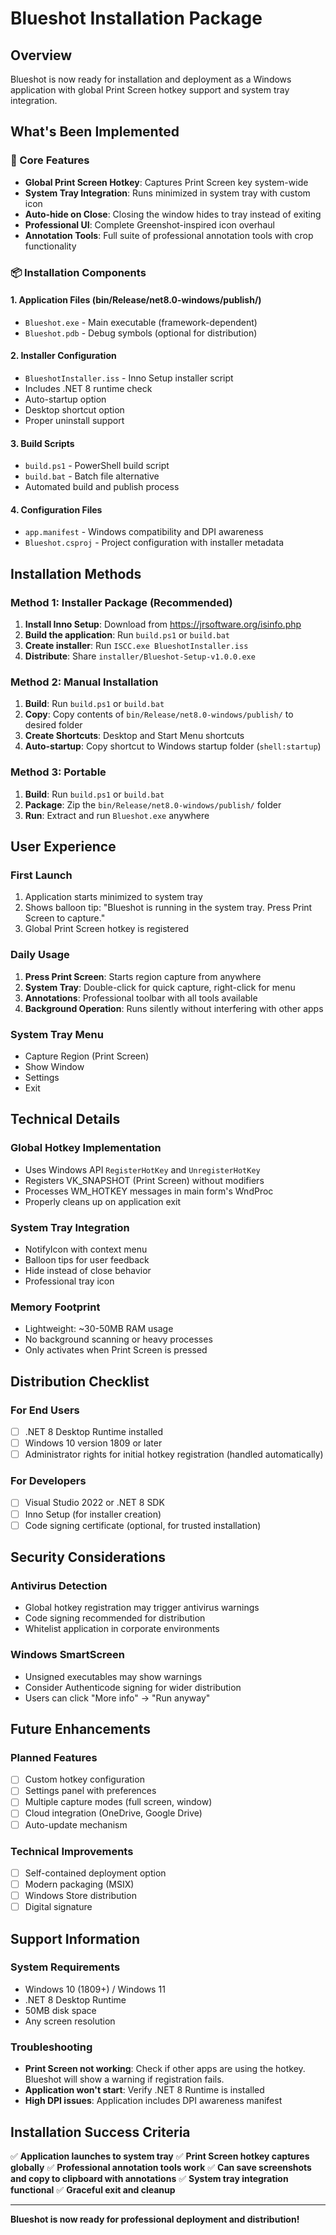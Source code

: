 # Blueshot Installation Package

## Overview
Blueshot is now ready for installation and deployment as a Windows application with global Print Screen hotkey support and system tray integration.

## What's Been Implemented

### 🔧 Core Features
- **Global Print Screen Hotkey**: Captures Print Screen key system-wide
- **System Tray Integration**: Runs minimized in system tray with custom icon
- **Auto-hide on Close**: Closing the window hides to tray instead of exiting
- **Professional UI**: Complete Greenshot-inspired icon overhaul
- **Annotation Tools**: Full suite of professional annotation tools with crop functionality

### 📦 Installation Components

#### 1. Application Files (bin/Release/net8.0-windows/publish/)
- `Blueshot.exe` - Main executable (framework-dependent)
- `Blueshot.pdb` - Debug symbols (optional for distribution)

#### 2. Installer Configuration
- `BlueshotInstaller.iss` - Inno Setup installer script
- Includes .NET 8 runtime check
- Auto-startup option
- Desktop shortcut option
- Proper uninstall support

#### 3. Build Scripts
- `build.ps1` - PowerShell build script
- `build.bat` - Batch file alternative
- Automated build and publish process

#### 4. Configuration Files
- `app.manifest` - Windows compatibility and DPI awareness
- `Blueshot.csproj` - Project configuration with installer metadata

## Installation Methods

### Method 1: Installer Package (Recommended)
1. **Install Inno Setup**: Download from https://jrsoftware.org/isinfo.php
2. **Build the application**: Run `build.ps1` or `build.bat`
3. **Create installer**: Run `ISCC.exe BlueshotInstaller.iss`
4. **Distribute**: Share `installer/Blueshot-Setup-v1.0.0.exe`

### Method 2: Manual Installation
1. **Build**: Run `build.ps1` or `build.bat`
2. **Copy**: Copy contents of `bin/Release/net8.0-windows/publish/` to desired folder
3. **Create Shortcuts**: Desktop and Start Menu shortcuts
4. **Auto-startup**: Copy shortcut to Windows startup folder (`shell:startup`)

### Method 3: Portable
1. **Build**: Run `build.ps1` or `build.bat`
2. **Package**: Zip the `bin/Release/net8.0-windows/publish/` folder
3. **Run**: Extract and run `Blueshot.exe` anywhere

## User Experience

### First Launch
1. Application starts minimized to system tray
2. Shows balloon tip: "Blueshot is running in the system tray. Press Print Screen to capture."
3. Global Print Screen hotkey is registered

### Daily Usage
1. **Press Print Screen**: Starts region capture from anywhere
2. **System Tray**: Double-click for quick capture, right-click for menu
3. **Annotations**: Professional toolbar with all tools available
4. **Background Operation**: Runs silently without interfering with other apps

### System Tray Menu
- Capture Region (Print Screen)
- Show Window
- Settings
- Exit

## Technical Details

### Global Hotkey Implementation
- Uses Windows API `RegisterHotKey` and `UnregisterHotKey`
- Registers VK_SNAPSHOT (Print Screen) without modifiers
- Processes WM_HOTKEY messages in main form's WndProc
- Properly cleans up on application exit

### System Tray Integration
- NotifyIcon with context menu
- Balloon tips for user feedback
- Hide instead of close behavior
- Professional tray icon

### Memory Footprint
- Lightweight: ~30-50MB RAM usage
- No background scanning or heavy processes
- Only activates when Print Screen is pressed

## Distribution Checklist

### For End Users
- [ ] .NET 8 Desktop Runtime installed
- [ ] Windows 10 version 1809 or later
- [ ] Administrator rights for initial hotkey registration (handled automatically)

### For Developers
- [ ] Visual Studio 2022 or .NET 8 SDK
- [ ] Inno Setup (for installer creation)
- [ ] Code signing certificate (optional, for trusted installation)

## Security Considerations

### Antivirus Detection
- Global hotkey registration may trigger antivirus warnings
- Code signing recommended for distribution
- Whitelist application in corporate environments

### Windows SmartScreen
- Unsigned executables may show warnings
- Consider Authenticode signing for wider distribution
- Users can click "More info" → "Run anyway"

## Future Enhancements

### Planned Features
- [ ] Custom hotkey configuration
- [ ] Settings panel with preferences
- [ ] Multiple capture modes (full screen, window)
- [ ] Cloud integration (OneDrive, Google Drive)
- [ ] Auto-update mechanism

### Technical Improvements
- [ ] Self-contained deployment option
- [ ] Modern packaging (MSIX)
- [ ] Windows Store distribution
- [ ] Digital signature

## Support Information

### System Requirements
- Windows 10 (1809+) / Windows 11
- .NET 8 Desktop Runtime
- 50MB disk space
- Any screen resolution

### Troubleshooting
- **Print Screen not working**: Check if other apps are using the hotkey. Blueshot will show a warning if registration fails.
- **Application won't start**: Verify .NET 8 Runtime is installed
- **High DPI issues**: Application includes DPI awareness manifest

## Installation Success Criteria

✅ **Application launches to system tray**
✅ **Print Screen hotkey captures globally**
✅ **Professional annotation tools work**
✅ **Can save screenshots and copy to clipboard with annotations**
✅ **System tray integration functional**
✅ **Graceful exit and cleanup**

---

**Blueshot is now ready for professional deployment and distribution!**
